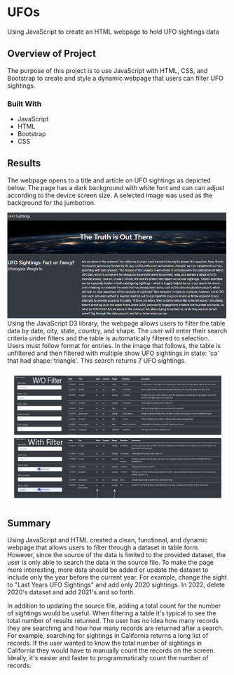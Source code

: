 # UFOs
Using JavaScript to create an HTML webpage to hold UFO sightings data

## Overview of Project
The purpose of this project is to use JavaScript with HTML, CSS, and Bootstrap to create and style a dynamic webpage that users can filter UFO sightings.

### Built With
- JavaScript
- HTML
- Bootstrap
- CSS

## Results
The webpage opens to a title and article on UFO sightings as depicted below. The page has a dark background with white font and can can adjust according to the device screen size.  A selected image was used as the background for the jumbotron.

<img src ="images/ufo.png" width="500">
Using the JavaScript D3 library, the webpage allows users to filter the table data by date, city, state, country, and shape. The user will enter their search criteria under filters and the table is automatically filtered to selection. Users must follow format for entries. In the image that follows, the table is unfiltered and then filtered with multiple show UFO sightings in state: 'ca' that had shape:'triangle'. This search returns 7 UFO sightings.

![new_filter](images/new_filter.png)

## Summary
Using JavaScript and HTML created a clean, functional, and dynamic webpage that allows users to filter through a dataset in table form. However, since the source of the data is limited to the provided dataset, the user is only able to search the data in the source file. To make the page more interesting, more data should be added or update the dataset to include only the year before the current year. For example, change the sight to "Last Years UFO Sightings" and add only 2020 sightings. In 2022, delete 2020's dataset and add 2021's and so forth. 

In addition to updating the source file, adding a total count for the number of sightings would be useful. When filtering a table it's typical to see the total number of results returned. The user has no idea how many records they are searching and how how many records are returned after a search. For example, searching for sightings in California returns a long list of records. If the user wanted to know the total number of sightings in California they would have to manually count the records on the screen. Ideally, it's easier and faster to programmatically count the number of records. 
